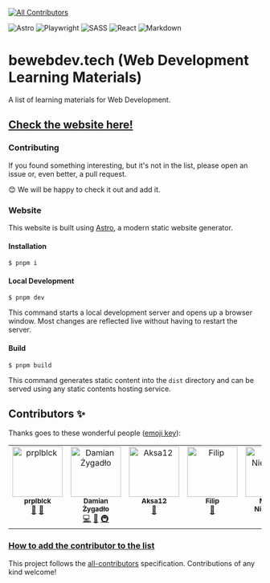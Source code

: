 <!-- ALL-CONTRIBUTORS-BADGE:START - Do not remove or modify this section -->
[![All Contributors](https://img.shields.io/badge/all_contributors-6-orange.svg?style=flat-square)](#contributors-)
<!-- ALL-CONTRIBUTORS-BADGE:END -->

![Astro](https://img.shields.io/badge/Astro-0C1222?style=for-the-badge&logo=astro&logoColor=FDFDFE)
![Playwright](https://img.shields.io/badge/Playwright-45ba4b?style=for-the-badge&logo=Playwright&logoColor=white)
![SASS](https://img.shields.io/badge/Sass-CC6699?style=for-the-badge&logo=sass&logoColor=white)
![React](https://img.shields.io/badge/React-20232A?style=for-the-badge&logo=react&logoColor=61DAFB)
![Markdown](https://img.shields.io/badge/Markdown-000000?style=for-the-badge&logo=markdown&logoColor=white)

# bewebdev.tech (Web Development Learning Materials)

A list of learning materials for Web Development.

## <a href="https://bewebdev.tech/">Check the website here!</a>

### Contributing

If you found something interesting, but it's not in the list, please open an issue or, even better, a pull request.

<p>😊 We will be happy to check it out and add it.</p>

### Website

This website is built using [Astro](https://astro.build/), a modern static website generator.

#### Installation

```
$ pnpm i
```

#### Local Development

```
$ pnpm dev
```

This command starts a local development server and opens up a browser window. Most changes are reflected live without having to restart the server.

#### Build

```
$ pnpm build
```

This command generates static content into the `dist` directory and can be served using any static contents hosting service.

## Contributors ✨

Thanks goes to these wonderful people ([emoji key](https://allcontributors.org/docs/en/emoji-key)):

<!-- ALL-CONTRIBUTORS-LIST:START - Do not remove or modify this section -->
<!-- prettier-ignore-start -->
<!-- markdownlint-disable -->
<table>
  <tbody>
    <tr>
      <td align="center" valign="top" width="14.28%"><a href="https://purpleblack.dev/"><img src="https://avatars.githubusercontent.com/u/55458485?v=4?s=100" width="100px;" alt="prplblck"/><br /><sub><b>prplblck</b></sub></a><br /><a href="https://github.com/NowYouKnowProgramming/webdev-learning-materials/commits?author=goodideagiver" title="Documentation">📖</a> <a href="#maintenance-goodideagiver" title="Maintenance">🚧</a></td>
      <td align="center" valign="top" width="14.28%"><a href="https://github.com/Willaiem"><img src="https://avatars.githubusercontent.com/u/25301582?v=4?s=100" width="100px;" alt="Damian Żygadło"/><br /><sub><b>Damian Żygadło</b></sub></a><br /><a href="https://github.com/NowYouKnowProgramming/webdev-learning-materials/commits?author=Willaiem" title="Code">💻</a> <a href="https://github.com/NowYouKnowProgramming/webdev-learning-materials/commits?author=Willaiem" title="Documentation">📖</a> <a href="#infra-Willaiem" title="Infrastructure (Hosting, Build-Tools, etc)">🚇</a></td>
      <td align="center" valign="top" width="14.28%"><a href="https://github.com/Aksa12"><img src="https://avatars.githubusercontent.com/u/41188167?v=4?s=100" width="100px;" alt="Aksa12"/><br /><sub><b>Aksa12</b></sub></a><br /><a href="#maintenance-Aksa12" title="Maintenance">🚧</a></td>
      <td align="center" valign="top" width="14.28%"><a href="https://github.com/skoczy01"><img src="https://avatars.githubusercontent.com/u/82238474?v=4?s=100" width="100px;" alt="Filip"/><br /><sub><b>Filip</b></sub></a><br /><a href="#maintenance-skoczy01" title="Maintenance">🚧</a></td>
      <td align="center" valign="top" width="14.28%"><a href="https://github.com/martindustry"><img src="https://avatars.githubusercontent.com/u/82864230?v=4?s=100" width="100px;" alt="Marcin Niemczyk"/><br /><sub><b>Marcin Niemczyk</b></sub></a><br /><a href="https://github.com/NowYouKnowProgramming/webdev-learning-materials/commits?author=martindustry" title="Documentation">📖</a></td>
      <td align="center" valign="top" width="14.28%"><a href="http://grzegorzpokorski.pl"><img src="https://avatars.githubusercontent.com/u/27455716?v=4?s=100" width="100px;" alt="Grzegorz Pokorski"/><br /><sub><b>Grzegorz Pokorski</b></sub></a><br /><a href="#a11y-grzegorzpokorski" title="Accessibility">️️️️♿️</a></td>
    </tr>
  </tbody>
</table>

<!-- markdownlint-restore -->
<!-- prettier-ignore-end -->

<!-- ALL-CONTRIBUTORS-LIST:END -->

### [How to add the contributor to the list](https://allcontributors.org/docs/en/bot/usage)

This project follows the [all-contributors](https://github.com/all-contributors/all-contributors) specification. Contributions of any kind welcome!
